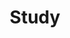 ---
layout: list
title: Study
slug: study
discription: >
    AI와 여러 내용들을 정리 및 숙지하기 위한 카테고리입니다.
order: 2
---